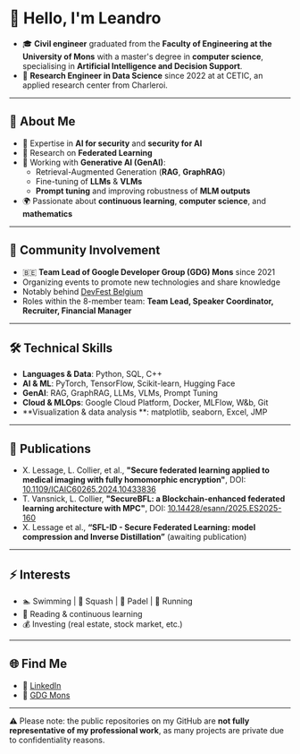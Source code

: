 # 👋 Hello, I'm Leandro  
- 🎓 **Civil engineer** graduated from the **Faculty of Engineering at the University of Mons** with a master's degree in **computer science**, specialising in **Artificial Intelligence and Decision Support**. 
- 💼 **Research Engineer in Data Science** since 2022 at at CETIC, an applied research center from Charleroi.

---

## 🚀 About Me
- 🔬 Expertise in **AI for security** and **security for AI**  
- 🤝 Research on **Federated Learning**  
- 🤖 Working with **Generative AI (GenAI)**:  
  - Retrieval-Augmented Generation (**RAG**, **GraphRAG**)  
  - Fine-tuning of **LLMs** & **VLMs**  
  - **Prompt tuning** and improving robustness of **MLM outputs**  
- 🌍 Passionate about **continuous learning**, **computer science**, and **mathematics**

---

## 📢 Community Involvement
- 🇧🇪 **Team Lead of Google Developer Group (GDG) Mons** since 2021  
- Organizing events to promote new technologies and share knowledge  
- Notably behind [DevFest Belgium](https://www.gdg-mons.com/)  
- Roles within the 8-member team: **Team Lead, Speaker Coordinator, Recruiter, Financial Manager**  

---

## 🛠️ Technical Skills
- **Languages & Data**: Python, SQL, C++ 
- **AI & ML**: PyTorch, TensorFlow, Scikit-learn, Hugging Face  
- **GenAI**: RAG, GraphRAG, LLMs, VLMs, Prompt Tuning 
- **Cloud & MLOps**: Google Cloud Platform, Docker, MLFlow, W&b, Git
- **Visualization & data analysis **: matplotlib, seaborn, Excel, JMP

---

## 📄 Publications
- X. Lessage, L. Collier, et al., **"Secure federated learning applied to medical imaging with fully homomorphic encryption"**, DOI: [10.1109/ICAIC60265.2024.10433836](https://doi.org/10.1109/ICAIC60265.2024.10433836)  
- T. Vansnick, L. Collier, **"SecureBFL: a Blockchain-enhanced federated learning architecture with MPC"**, DOI: [10.14428/esann/2025.ES2025-160](https://doi.org/10.14428/esann/2025.ES2025-160)  
- X. Lessage et al., **“SFL-ID - Secure Federated Learning: model compression and Inverse Distillation”** (awaiting publication)

---

## ⚡ Interests
- 🏊 Swimming | 🏸 Squash | 🎾 Padel | 🏃 Running  
- 📖 Reading & continuous learning  
- 💰 Investing (real estate, stock market, etc.)  

---

## 🌐 Find Me
- 💼 [LinkedIn](www.linkedin.com/in/leandro-collier-3b4971a8)
- 🎤 [GDG Mons](https://www.gdg-mons.com/)  

---

⚠️ Please note: the public repositories on my GitHub are **not fully representative of my professional work**, as many projects are private due to confidentiality reasons.


